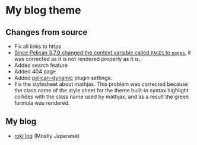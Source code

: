 # My blog theme

## Changes from source

* Fix all links to https
* [Since Pelican 3.7.0 changed the context variable called `PAGES` to `pages`](http://docs.getpelican.com/en/stable/changelog.html#id2), it was corrected as it is not rendered properly as it is.
* Added search feature
* Added 404 page
* Added [pelican-dynamic](https://github.com/falgon/pelican_dynamic) plugin settings.
* Fix the stylesheet about mathjax. This problem was corrected because the class name of the style sheet for the theme built-in syntax highlight collides with the class name used by mathjax, and as a result the green formula was rendered.

## My blog
* [roki.log](https://falgon.github.io/roki.log/) (Mostly Japanese)
